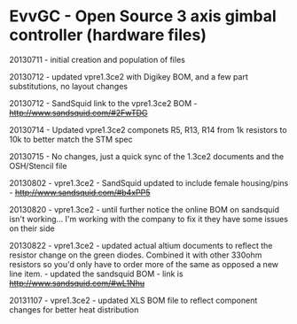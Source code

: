 EvvGC - Open Source 3 axis gimbal controller (hardware files)
======================

20130711 - initial creation and population of files

20130712 - updated vpre1.3ce2 with Digikey BOM, and a few part substitutions, no layout changes

20130712 - SandSquid link to the vpre1.3ce2 BOM - ~~http://www.sandsquid.com/#2FwTDG~~

20130714 - Updated vpre1.3ce2 componets R5, R13, R14 from 1k resistors to 10k to better match the STM spec

20130715 - No changes, just a quick sync of the 1.3ce2 documents and the OSH/Stencil file

20130802 - vpre1.3ce2 - SandSquid updated to include female housing/pins - ~~http://www.sandsquid.com/#b4xPP5~~

20130820 - vpre1.3ce2 - until further notice the online BOM on sandsquid isn't working... I'm working with the company to fix it
           they have some issues on their side

20130822 - vpre1.3ce2 - updated actual altium documents to reflect the resistor change on the green diodes.  Combined it with other 
           330ohm resistors so you'd only have to order more of the same as opposed a new line item.
         - updated the sandsquid BOM - link is ~~http://www.sandsquid.com/#wL1Nhu~~
         
20131107 - vpre1.3ce2 - updated XLS BOM file to reflect component changes for better heat distribution
